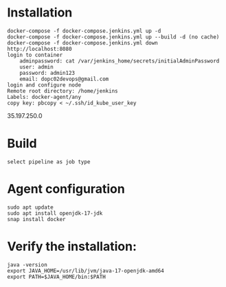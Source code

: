 
# Installation
    docker-compose -f docker-compose.jenkins.yml up -d
    docker-compose -f docker-compose.jenkins.yml up --build -d (no cache)
    docker-compose -f docker-compose.jenkins.yml down
    http://localhost:8080
    login to container 
        adminpassword: cat /var/jenkins_home/secrets/initialAdminPassword
        user: admin
        password: admin123
        email: dopc02devops@gmail.com
    login and configure node
    Remote root directory: /home/jenkins
    Labels: docker-agent/any
    copy key: pbcopy < ~/.ssh/id_kube_user_key

35.197.250.0
# Build
    select pipeline as job type
    

# Agent configuration
    sudo apt update
    sudo apt install openjdk-17-jdk
    snap install docker
# Verify the installation:
    java -version
    export JAVA_HOME=/usr/lib/jvm/java-17-openjdk-amd64
    export PATH=$JAVA_HOME/bin:$PATH



